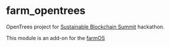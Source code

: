 # farm_opentrees

OpenTrees project for [Sustainable Blockchain Summit](https://sbs.tech/) hackathon.

This module is an add-on for the [farmOS](http://drupal.org/project/farm)
